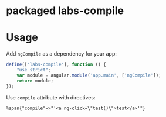 # packaged labs-compile
# Usage

Add `ngCompile` as a dependency for your app:

```javascript
define(['labs-compile'], function () {
    "use strict";
    var module = angular.module('app.main', ['ngCompile']);
    return module;
});
```
Use `compile` attribute with directives:
```
%span{"compile"=>"'<a ng-click=\"test()\">test</a>'"}
```
